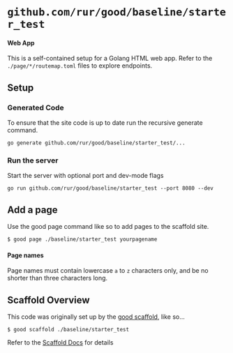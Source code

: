 # `github.com/rur/good/baseline/starter_test`

#### Web App

This is a self-contained setup for a Golang HTML web app. Refer to the
`./page/*/routemap.toml` files to explore endpoints.

## Setup

### Generated Code

To ensure that the site code is up to date run the recursive generate command.

```
go generate github.com/rur/good/baseline/starter_test/...
```

### Run the server

Start the server with optional port and dev-mode flags

```
go run github.com/rur/good/baseline/starter_test --port 8080 --dev

```

## Add a page

Use the good page command like so to add pages to the scaffold site.

```bash
$ good page ./baseline/starter_test yourpagename
```

#### Page names

Page names must contain lowercase `a` to `z` characters only, and be no shorter than
three characters long.

## Scaffold Overview

This code was originally set up by the [good scaffold](https://www.github.com/rur/good), like so...

```
$ good scaffold ./baseline/starter_test
```

Refer to the [Scaffold Docs](./docs/SCAFFOLD.md) for details
